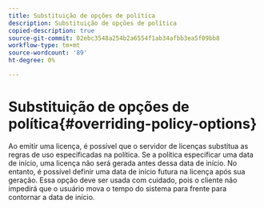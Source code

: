 ```yaml
---
title: Substituição de opções de política
description: Substituição de opções de política
copied-description: true
source-git-commit: 02ebc3548a254b2a6554f1ab34afbb3ea5f09bb8
workflow-type: tm+mt
source-wordcount: '89'
ht-degree: 0%

---
```


# Substituição de opções de política{#overriding-policy-options}

Ao emitir uma licença, é possível que o servidor de licenças substitua as regras de uso especificadas na política. Se a política especificar uma data de início, uma licença não será gerada antes dessa data de início. No entanto, é possível definir uma data de início futura na licença após sua geração. Essa opção deve ser usada com cuidado, pois o cliente não impedirá que o usuário mova o tempo do sistema para frente para contornar a data de início.
